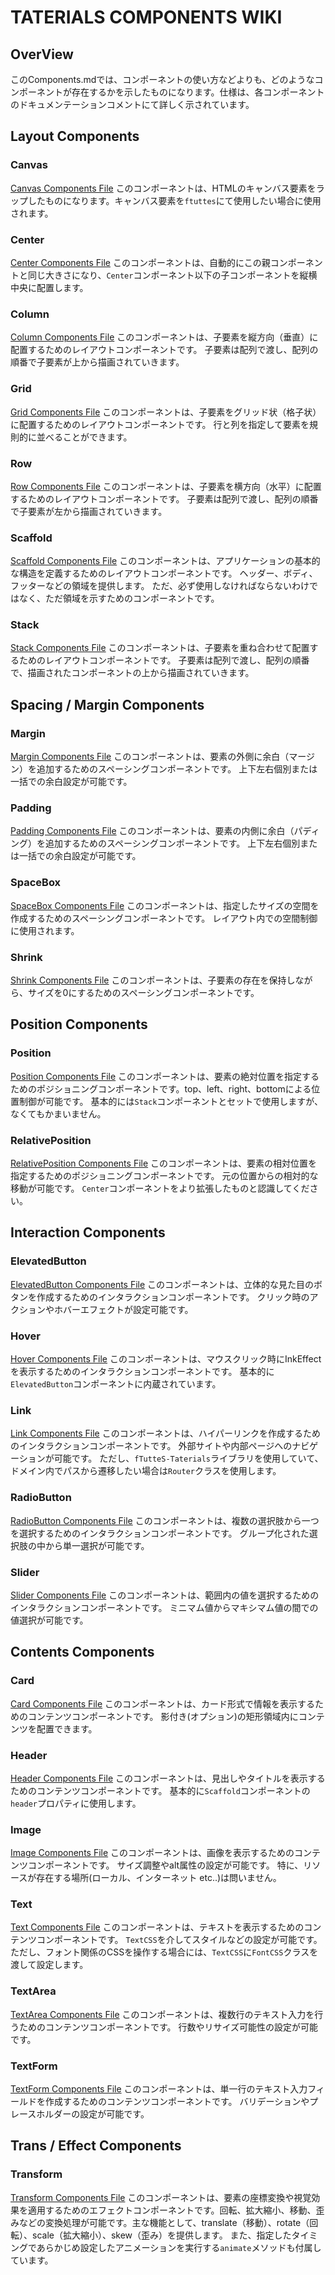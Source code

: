 # TATERIALS COMPONENTS WIKI
## OverView
このComponents.mdでは、コンポーネントの使い方などよりも、どのようなコンポーネントが存在するかを示したものになります。仕様は、各コンポーネントのドキュメンテーションコメントにて詳しく示されています。

## Layout Components
### Canvas
[Canvas Components File](https://github.com/Rerurate514/fTutteS/blob/main/src/taterials/components/canvas.ts)
このコンポーネントは、HTMLのキャンバス要素をラップしたものになります。キャンバス要素を`ftuttes`にて使用したい場合に使用されます。

### Center
[Center Components File](https://github.com/Rerurate514/fTutteS/blob/main/src/taterials/components/center.ts)
このコンポーネントは、自動的にこの親コンポーネントと同じ大きさになり、`Center`コンポーネント以下の子コンポーネントを縦横中央に配置します。

### Column
[Column Components File](https://github.com/Rerurate514/fTutteS/blob/main/src/taterials/components/column.ts)
このコンポーネントは、子要素を縦方向（垂直）に配置するためのレイアウトコンポーネントです。
子要素は配列で渡し、配列の順番で子要素が上から描画されていきます。

### Grid
[Grid Components File](https://github.com/Rerurate514/fTutteS/blob/main/src/taterials/components/grid.ts)
このコンポーネントは、子要素をグリッド状（格子状）に配置するためのレイアウトコンポーネントです。
行と列を指定して要素を規則的に並べることができます。

### Row
[Row Components File](https://github.com/Rerurate514/fTutteS/blob/main/src/taterials/components/row.ts)
このコンポーネントは、子要素を横方向（水平）に配置するためのレイアウトコンポーネントです。
子要素は配列で渡し、配列の順番で子要素が左から描画されていきます。

### Scaffold
[Scaffold Components File](https://github.com/Rerurate514/fTutteS/blob/main/src/taterials/components/scaffold.ts)
このコンポーネントは、アプリケーションの基本的な構造を定義するためのレイアウトコンポーネントです。
ヘッダー、ボディ、フッターなどの領域を提供します。
ただ、必ず使用しなければならないわけではなく、ただ領域を示すためのコンポーネントです。

### Stack
[Stack Components File](https://github.com/Rerurate514/fTutteS/blob/main/src/taterials/components/stack.ts)
このコンポーネントは、子要素を重ね合わせて配置するためのレイアウトコンポーネントです。
子要素は配列で渡し、配列の順番で、描画されたコンポーネントの上から描画されていきます。

## Spacing / Margin Components
### Margin
[Margin Components File](https://github.com/Rerurate514/fTutteS/blob/main/src/taterials/components/margin.ts)
このコンポーネントは、要素の外側に余白（マージン）を追加するためのスペーシングコンポーネントです。
上下左右個別または一括での余白設定が可能です。

### Padding
[Padding Components File](https://github.com/Rerurate514/fTutteS/blob/main/src/taterials/components/padding.ts)
このコンポーネントは、要素の内側に余白（パディング）を追加するためのスペーシングコンポーネントです。
上下左右個別または一括での余白設定が可能です。

### SpaceBox
[SpaceBox Components File](https://github.com/Rerurate514/fTutteS/blob/main/src/taterials/components/space_box.ts)
このコンポーネントは、指定したサイズの空間を作成するためのスペーシングコンポーネントです。
レイアウト内での空間制御に使用されます。

### Shrink
[Shrink Components File](https://github.com/Rerurate514/fTutteS/blob/main/src/taterials/components/shrink.ts)
このコンポーネントは、子要素の存在を保持しながら、サイズを0にするためのスペーシングコンポーネントです。

## Position Components
### Position
[Position Components File](https://github.com/Rerurate514/fTutteS/blob/main/src/taterials/components/position.ts)
このコンポーネントは、要素の絶対位置を指定するためのポジショニングコンポーネントです。top、left、right、bottomによる位置制御が可能です。
基本的には`Stack`コンポーネントとセットで使用しますが、なくてもかまいません。

### RelativePosition
[RelativePosition Components File](https://github.com/Rerurate514/fTutteS/blob/main/src/taterials/components/relative_position.ts)
このコンポーネントは、要素の相対位置を指定するためのポジショニングコンポーネントです。
元の位置からの相対的な移動が可能です。
`Center`コンポーネントをより拡張したものと認識してください。

## Interaction Components
### ElevatedButton
[ElevatedButton Components File](https://github.com/Rerurate514/fTutteS/blob/main/src/taterials/components/elevated_button.ts)
このコンポーネントは、立体的な見た目のボタンを作成するためのインタラクションコンポーネントです。
クリック時のアクションやホバーエフェクトが設定可能です。

### Hover
[Hover Components File](https://github.com/Rerurate514/fTutteS/blob/main/src/taterials/components/hover.ts)
このコンポーネントは、マウスクリック時にInkEffectを表示するためのインタラクションコンポーネントです。
基本的に`ElevatedButton`コンポーネントに内蔵されています。

### Link
[Link Components File](https://github.com/Rerurate514/fTutteS/blob/main/src/taterials/components/link.ts)
このコンポーネントは、ハイパーリンクを作成するためのインタラクションコンポーネントです。
外部サイトや内部ページへのナビゲーションが可能です。
ただし、`fTutteS-Taterials`ライブラリを使用していて、ドメイン内でパスから遷移したい場合は`Router`クラスを使用します。

### RadioButton
[RadioButton Components File](https://github.com/Rerurate514/fTutteS/blob/main/src/taterials/components/radio_button.ts)
このコンポーネントは、複数の選択肢から一つを選択するためのインタラクションコンポーネントです。
グループ化された選択肢の中から単一選択が可能です。

### Slider
[Slider Components File](https://github.com/Rerurate514/fTutteS/blob/main/src/taterials/components/slider.ts)
このコンポーネントは、範囲内の値を選択するためのインタラクションコンポーネントです。
ミニマム値からマキシマム値の間での値選択が可能です。

## Contents Components
### Card
[Card Components File](https://github.com/Rerurate514/fTutteS/blob/main/src/taterials/components/card.ts)
このコンポーネントは、カード形式で情報を表示するためのコンテンツコンポーネントです。
影付き(オプション)の矩形領域内にコンテンツを配置できます。

### Header
[Header Components File](https://github.com/Rerurate514/fTutteS/blob/main/src/taterials/components/header.ts)
このコンポーネントは、見出しやタイトルを表示するためのコンテンツコンポーネントです。
基本的に`Scaffold`コンポーネントの`header`プロパティに使用します。

### Image
[Image Components File](https://github.com/Rerurate514/fTutteS/blob/main/src/taterials/components/image.ts)
このコンポーネントは、画像を表示するためのコンテンツコンポーネントです。
サイズ調整やalt属性の設定が可能です。
特に、リソースが存在する場所(ローカル、インターネット etc..)は問いません。

### Text
[Text Components File](https://github.com/Rerurate514/fTutteS/blob/main/src/taterials/components/text.ts)
このコンポーネントは、テキストを表示するためのコンテンツコンポーネントです。
`TextCSS`を介してスタイルなどの設定が可能です。
ただし、フォント関係のCSSを操作する場合には、`TextCSS`に`FontCSS`クラスを渡して設定します。

### TextArea
[TextArea Components File](https://github.com/Rerurate514/fTutteS/blob/main/src/taterials/components/text_area.ts)
このコンポーネントは、複数行のテキスト入力を行うためのコンテンツコンポーネントです。
行数やリサイズ可能性の設定が可能です。

### TextForm
[TextForm Components File](https://github.com/Rerurate514/fTutteS/blob/main/src/taterials/components/text_form.ts)
このコンポーネントは、単一行のテキスト入力フィールドを作成するためのコンテンツコンポーネントです。
バリデーションやプレースホルダーの設定が可能です。

## Trans / Effect Components
### Transform
[Transform Components File](https://github.com/Rerurate514/fTutteS/blob/main/src/taterials/components/transform.ts)
このコンポーネントは、要素の座標変換や視覚効果を適用するためのエフェクトコンポーネントです。回転、拡大縮小、移動、歪みなどの変換処理が可能です。主な機能として、translate（移動）、rotate（回転）、scale（拡大縮小）、skew（歪み）を提供します。
また、指定したタイミングであらかじめ設定したアニメーションを実行する`animate`メソッドも付属しています。
